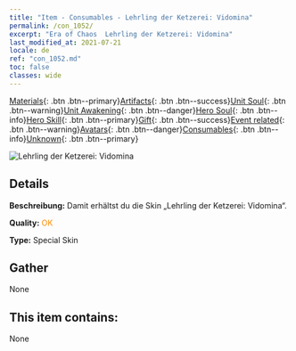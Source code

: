 ```yaml
---
title: "Item - Consumables - Lehrling der Ketzerei: Vidomina"
permalink: /con_1052/
excerpt: "Era of Chaos  Lehrling der Ketzerei: Vidomina"
last_modified_at: 2021-07-21
locale: de
ref: "con_1052.md"
toc: false
classes: wide
---
```

 [Materials](/ItemsDE/){: .btn .btn--primary}[Artifacts](/ItemsDE/Artifacts/){: .btn .btn--success}[Unit Soul](/ItemsDE/UnitSoul/){: .btn .btn--warning}[Unit Awakening](/ItemsDE/UnitAwakening/){: .btn .btn--danger}[Hero Soul](/ItemsDE/HeroSoul/){: .btn .btn--info}[Hero Skill](/ItemsDE/HeroSkill/){: .btn .btn--primary}[Gift](/ItemsDE/Gift/){: .btn .btn--success}[Event related](/ItemsDE/Events/){: .btn .btn--warning}[Avatars](/ItemsDE/Avatars/){: .btn .btn--danger}[Consumables](/ItemsDE/Consumables/){: .btn .btn--info}[Unknown](/ItemsDE/Unknown/){: .btn .btn--primary}

 ![Lehrling der Ketzerei: Vidomina](/images/h/h_Vidomina3.jpg)

## Details
 **Beschreibung:** Damit erhältst du die Skin „Lehrling der Ketzerei: Vidomina“.

 **Quality:** <span style="color: #FF8C00">OK</span>

 **Type:** Special Skin

## Gather

  None

## This item contains:

  None

